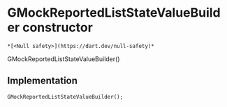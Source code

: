 


# GMockReportedListStateValueBuilder constructor




    *[<Null safety>](https://dart.dev/null-safety)*



GMockReportedListStateValueBuilder()





## Implementation

```dart
GMockReportedListStateValueBuilder();
```







